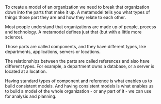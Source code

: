 To create a model of an organization we need to break that organization down into the parts that make it up. A metamodel tells you what types of things those part they are and how they relate to each other.

Most people understand that organizations are made up of people, process and technology. A metamodel defines just that (but with a little more science).

Those parts are called components, and they have different types, like departments, applications, servers or locations.

The relationships between the parts are called references and also have different types. For example, a department owns a database, or a server is located at a location.

Having standard types of component and reference is what enables us to build consistent models. And having consistent models is what enables us to build a model of the whole organization - or any part of it - we can use for analysis and planning.